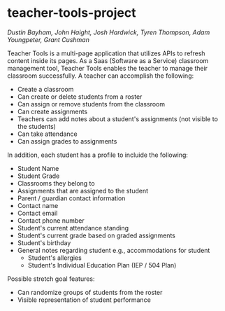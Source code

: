 # teacher-tools-project
*Dustin Bayham, John Haight, Josh Hardwick, Tyren Thompson, Adam Youngpeter, Grant Cushman*

Teacher Tools is a multi-page application that utilizes APIs to refresh content inside its pages.
As a Saas (Software as a Service) classroom management tool, Teacher Tools enables the teacher to manage their classroom successfully.
A teacher can accomplish the following:
* Create a classroom
* Can create or delete students from a roster 
* Can assign or remove students from the classroom
* Can create assignments
* Teachers can add notes about a student's assignments (not visible to the students)
* Can take attendance
* Can assign grades to assignments

In addition, each student has a profile to incluide the following:
*   Student Name
*   Student Grade
*   Classrooms they belong to
*   Assignments that are assigned to the student
*   Parent / guardian contact information
  * Contact name
  * Contact email
  * Contact phone number
* Student's current attendance standing
* Student's current grade based on graded assignments
* Student's birthday
* General notes regarding student e.g., accommodations for student
  * Student's allergies
  * Student's Individual Education Plan (IEP / 504 Plan)

Possible stretch goal features:
* Can randomize groups of students from the roster
* Visible representation of student performance
